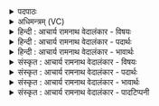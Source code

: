 <details><summary>पदपाठः</summary>

अ꣣ग्निः꣢। वृ꣣त्रा꣡णि꣢। ज꣣ङ्घनत्। द्रविणस्युः꣢। वि꣣पन्य꣡या꣢। स꣡मि꣢꣯द्धः। सम्। इ꣣द्धः। शुक्रः꣢। आ꣡हु꣢꣯तः। आ। हु꣣तः। ४।
</details>

<details><summary>अधिमन्त्रम् (VC)</summary>

- अग्निः
- भरद्वाजो बार्हस्पत्यः
- गायत्री
- षड्जः
- आग्नेयं काण्डम्
</details>

<details><summary>हिन्दी : आचार्य रामनाथ वेदालंकार - विषयः</summary>

वरण किया हुआ परमात्मा पापों को सर्वथा नष्ट कर दे, यह प्रार्थना करते हैं।
</details>

<details><summary>हिन्दी : आचार्य रामनाथ वेदालंकार - पदार्थः</summary>

पदार्थान्वयभाषाः -  (द्रविणस्युः) उपासकों को आध्यात्मिक धन और बल देने का अभिलाषी (अग्निः) तेजोमय परमात्मा (विपन्यया) विशेष स्तुति से (समिद्धः) संदीप्त, (शुक्रः) प्रज्वलित और (आहुतः) उपासकों की आत्माहुति से परिपूजित होकर (वृत्राणि) अध्यात्म-प्रकाश के आच्छादक पापों को (जङ्घनत्) अतिशय पुनः-पुनः नष्ट कर दे ॥४॥ श्लेष से यज्ञाग्नि-पक्ष में भी इस मन्त्र की अर्थ-योजना करनी चाहिए ॥४॥
</details>

<details><summary>हिन्दी : आचार्य रामनाथ वेदालंकार - भावार्थः</summary>

भावार्थभाषाः -  याज्ञिक जनों द्वारा हवियों से आहुत प्रदीप्त यज्ञाग्नि जैसे रोग आदिकों को निःशेषरूप से विनष्ट कर देता है, वैसे ही परमात्मा-रूप अग्नि योगाभ्यासी जनों के द्वारा हार्दिक स्तुति से बार-बार संदीप्त तथा प्राण, इन्द्रिय, आत्मा, मन, बुद्धि आदि की हवियों से आहुत होकर उनके पाप-विचारों को सर्वथा निर्मूल कर देता है ॥४॥
</details>

<details><summary>संस्कृत : आचार्य रामनाथ वेदालंकार - विषयः</summary>

वृतः परमात्मा पापानि भृशं हन्यादिति प्रार्थ्यते।
</details>

<details><summary>संस्कृत : आचार्य रामनाथ वेदालंकार - पदार्थः</summary>

पदार्थान्वयभाषाः -  (द्रविणस्युः) उपासकानां द्रविणः आध्यात्मिकं धनं बलं वा कामयमानः। द्रविणम् इति धननामसु बलनामसु च पठितम्। निघं० २।१०, २।९। एष शब्दः सकारान्तोऽपि वेदे प्रयुज्यते, यथा द्रविणोदाः इत्यत्र। द्रविणः परेषां कामयते इति द्रविणस्युः। छन्दसि परेच्छायामिति वक्तव्यम्। अ० ३।१।८ वा० इति परेच्छायां क्यच्। ‘क्याच्छन्दसि अ० ३।२।१७० इत्युप्रत्ययः। दुरस्युर्द्रविणस्युर्वृषण्यति रिषण्यति। अ० ७।४।३६ इति सकारस्य रुत्वाभावो निपात्यते।३ (अग्निः) तेजोमयः परमात्मा (विपन्यया) विशेषस्तुत्या। पनतिरर्चतिकर्मा। निघं० ३।१४। पण व्यवहारे स्तुतौ च। (समिद्धः) संदीप्तः, शुक्रः ज्वलितः। शोचतिः ज्वलतिकर्मा। निघं० १।१६। (आहुतः) उपासकानाम् आत्माहुत्या परिपूजितः सन् (वृत्राणि) अध्यात्मप्रकाशाच्छादकानि पापानि। पाप्मा वै वृत्रः। श० ११।१।५।७। (जङ्घनत्) भृशं पुनः पुनर्हन्यात्। यङ्लुगन्ताद् हन्तेः लिङर्थे लेट् ॥४॥ श्लेषेण मन्त्रोऽयं यज्ञाग्निपक्षेऽपि योजनीयः ॥४॥
</details>

<details><summary>संस्कृत : आचार्य रामनाथ वेदालंकार - भावार्थः</summary>

भावार्थभाषाः -  याज्ञिकैर्जनैर्हविर्भिराहुतः समिद्धो यज्ञाग्निर्यथा रोगादीन् नितरां विनाशयति तथा परमात्माग्निर्योगाभ्यासिभिर्जनैर्हार्दिकस्तुत्या हृदये भूयो भूयः संदीपितः प्राणेन्द्रियात्ममनोबुद्ध्यादिहविर्भिराहुतः संस्तेषां पापविचारान् सर्वथा निर्मूलयति ॥४॥
</details>

<details><summary>संस्कृत : आचार्य रामनाथ वेदालंकार - पादटिप्पनी</summary>

टिप्पणी:   १. ऋग्वेदेऽयं मन्त्रो दयानन्दर्षिणा कलायन्त्राणां प्रेरणहेतुर्यानेषु वेगादिक्रियानिमित्तं यो भौतिकोऽग्निस्तत्पक्षे व्याख्यातः। २. ऋ० ६।१६।३४। य० ३३।९। साम० १३९६। दयानन्दर्षिणा अग्नि शब्दाद् ऋग्वेदे विद्युद्रूपोऽग्निः, यजुर्वेदे च सूर्यादिरूपोऽग्निर्गृहीतः। ३. द्रविणशब्दस्य, द्रविणस्भावो निपात्यते इति काशिकावृत्तिः। सायणोऽप्यत्र क्यचि सुगागम इत्याह। द्रविणं धनं, स्यु प्रत्ययो मतुबर्थे, द्रविणवानित्यर्थः। अथवा द्रविणं हविर्लक्षणं धनम् तदिच्छुः द्रविणस्युः हविष्काम इत्यर्थः इति विवरणकारः। द्रविणः धनम्, हविर्लक्षणं धनं कामयमानः। ....द्रविणः शब्दः सकारान्तश्च विद्यते इति भरतस्वामी। द्रविणस्युः द्रविणो धनमिच्छति द्रविणस्यति...हविर्लक्षणं धनमिच्छन् इति य० ३३।९ भाष्ये महीधरः। द्रविणस्युः आत्मनो द्रविण इच्छुः’ इति ऋ० ६।१६।३४ भाष्ये दयानन्दः। एवं भरतस्वामिमहीधरदयानन्दाः सकारान्तत्वेनैव व्याचख्युः।
</details>